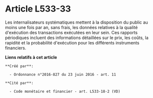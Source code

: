 # Article L533-33

Les internalisateurs systématiques mettent à la disposition du public au moins une fois par an, sans frais, les données
relatives à la qualité d'exécution des transactions exécutées en leur sein. Ces rapports périodiques incluent des
informations détaillées sur le prix, les coûts, la rapidité et la probabilité d'exécution pour les différents instruments
financiers.

**Liens relatifs à cet article**

	**Créé par**:

	  - Ordonnance n°2016-827 du 23 juin 2016 - art. 11

	**Cité par**:

	  - Code monétaire et financier - art. L533-18-2 (VD)
